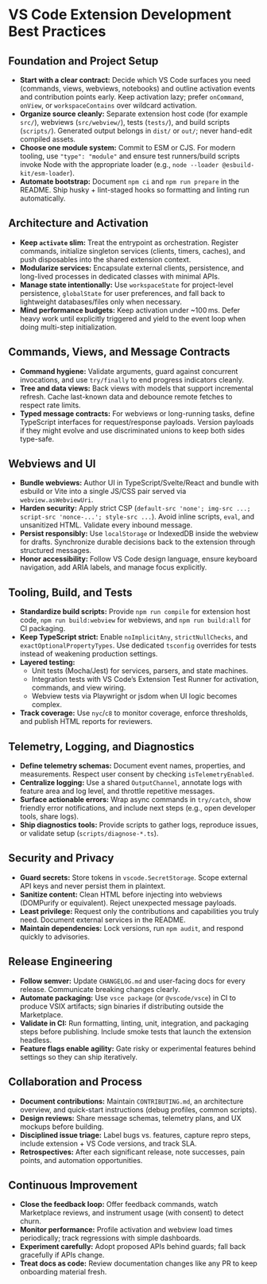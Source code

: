 # VS Code Extension Development Best Practices

## Foundation and Project Setup

- **Start with a clear contract:** Decide which VS Code surfaces you need (commands, views, webviews, notebooks) and outline activation events and contribution points early. Keep activation lazy; prefer `onCommand`, `onView`, or `workspaceContains` over wildcard activation.
- **Organize source cleanly:** Separate extension host code (for example `src/`), webviews (`src/webview/`), tests (`tests/`), and build scripts (`scripts/`). Generated output belongs in `dist/` or `out/`; never hand-edit compiled assets.
- **Choose one module system:** Commit to ESM or CJS. For modern tooling, use `"type": "module"` and ensure test runners/build scripts invoke Node with the appropriate loader (e.g., `node --loader @esbuild-kit/esm-loader`).
- **Automate bootstrap:** Document `npm ci` and `npm run prepare` in the README. Ship husky + lint-staged hooks so formatting and linting run automatically.

## Architecture and Activation

- **Keep `activate` slim:** Treat the entrypoint as orchestration. Register commands, initialize singleton services (clients, timers, caches), and push disposables into the shared extension context.
- **Modularize services:** Encapsulate external clients, persistence, and long-lived processes in dedicated classes with minimal APIs.
- **Manage state intentionally:** Use `workspaceState` for project-level persistence, `globalState` for user preferences, and fall back to lightweight databases/files only when necessary.
- **Mind performance budgets:** Keep activation under ~100 ms. Defer heavy work until explicitly triggered and yield to the event loop when doing multi-step initialization.

## Commands, Views, and Message Contracts

- **Command hygiene:** Validate arguments, guard against concurrent invocations, and use `try/finally` to end progress indicators cleanly.
- **Tree and data views:** Back views with models that support incremental refresh. Cache last-known data and debounce remote fetches to respect rate limits.
- **Typed message contracts:** For webviews or long-running tasks, define TypeScript interfaces for request/response payloads. Version payloads if they might evolve and use discriminated unions to keep both sides type-safe.

## Webviews and UI

- **Bundle webviews:** Author UI in TypeScript/Svelte/React and bundle with esbuild or Vite into a single JS/CSS pair served via `webview.asWebviewUri`.
- **Harden security:** Apply strict CSP (`default-src 'none'; img-src ...; script-src 'nonce-...'; style-src ...`). Avoid inline scripts, `eval`, and unsanitized HTML. Validate every inbound message.
- **Persist responsibly:** Use `localStorage` or IndexedDB inside the webview for drafts. Synchronize durable decisions back to the extension through structured messages.
- **Honor accessibility:** Follow VS Code design language, ensure keyboard navigation, add ARIA labels, and manage focus explicitly.

## Tooling, Build, and Tests

- **Standardize build scripts:** Provide `npm run compile` for extension host code, `npm run build:webview` for webviews, and `npm run build:all` for CI packaging.
- **Keep TypeScript strict:** Enable `noImplicitAny`, `strictNullChecks`, and `exactOptionalPropertyTypes`. Use dedicated `tsconfig` overrides for tests instead of weakening production settings.
- **Layered testing:**
  - Unit tests (Mocha/Jest) for services, parsers, and state machines.
  - Integration tests with VS Code’s Extension Test Runner for activation, commands, and view wiring.
  - Webview tests via Playwright or jsdom when UI logic becomes complex.
- **Track coverage:** Use `nyc`/`c8` to monitor coverage, enforce thresholds, and publish HTML reports for reviewers.

## Telemetry, Logging, and Diagnostics

- **Define telemetry schemas:** Document event names, properties, and measurements. Respect user consent by checking `isTelemetryEnabled`.
- **Centralize logging:** Use a shared `OutputChannel`, annotate logs with feature area and log level, and throttle repetitive messages.
- **Surface actionable errors:** Wrap async commands in `try/catch`, show friendly error notifications, and include next steps (e.g., open developer tools, share logs).
- **Ship diagnostics tools:** Provide scripts to gather logs, reproduce issues, or validate setup (`scripts/diagnose-*.ts`).

## Security and Privacy

- **Guard secrets:** Store tokens in `vscode.SecretStorage`. Scope external API keys and never persist them in plaintext.
- **Sanitize content:** Clean HTML before injecting into webviews (DOMPurify or equivalent). Reject unexpected message payloads.
- **Least privilege:** Request only the contributions and capabilities you truly need. Document external services in the README.
- **Maintain dependencies:** Lock versions, run `npm audit`, and respond quickly to advisories.

## Release Engineering

- **Follow semver:** Update `CHANGELOG.md` and user-facing docs for every release. Communicate breaking changes clearly.
- **Automate packaging:** Use `vsce package` (or `@vscode/vsce`) in CI to produce VSIX artifacts; sign binaries if distributing outside the Marketplace.
- **Validate in CI:** Run formatting, linting, unit, integration, and packaging steps before publishing. Include smoke tests that launch the extension headless.
- **Feature flags enable agility:** Gate risky or experimental features behind settings so they can ship iteratively.

## Collaboration and Process

- **Document contributions:** Maintain `CONTRIBUTING.md`, an architecture overview, and quick-start instructions (debug profiles, common scripts).
- **Design reviews:** Share message schemas, telemetry plans, and UX mockups before building.
- **Disciplined issue triage:** Label bugs vs. features, capture repro steps, include extension + VS Code versions, and track SLA.
- **Retrospectives:** After each significant release, note successes, pain points, and automation opportunities.

## Continuous Improvement

- **Close the feedback loop:** Offer feedback commands, watch Marketplace reviews, and instrument usage (with consent) to detect churn.
- **Monitor performance:** Profile activation and webview load times periodically; track regressions with simple dashboards.
- **Experiment carefully:** Adopt proposed APIs behind guards; fall back gracefully if APIs change.
- **Treat docs as code:** Review documentation changes like any PR to keep onboarding material fresh.
